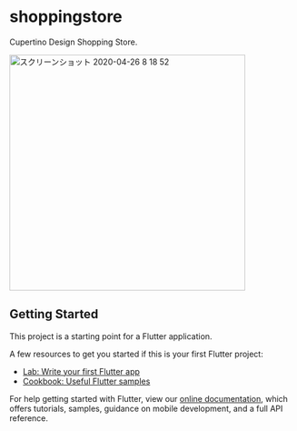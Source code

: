 # shoppingstore

 Cupertino Design Shopping Store.

 <img width="415" alt="スクリーンショット 2020-04-26 8 18 52" src="https://user-images.githubusercontent.com/53788311/80293261-f7c6c880-8798-11ea-9bf3-a381eeeb7703.png">


## Getting Started

This project is a starting point for a Flutter application.

A few resources to get you started if this is your first Flutter project:

- [Lab: Write your first Flutter app](https://flutter.dev/docs/get-started/codelab)
- [Cookbook: Useful Flutter samples](https://flutter.dev/docs/cookbook)

For help getting started with Flutter, view our
[online documentation](https://flutter.dev/docs), which offers tutorials,
samples, guidance on mobile development, and a full API reference.
